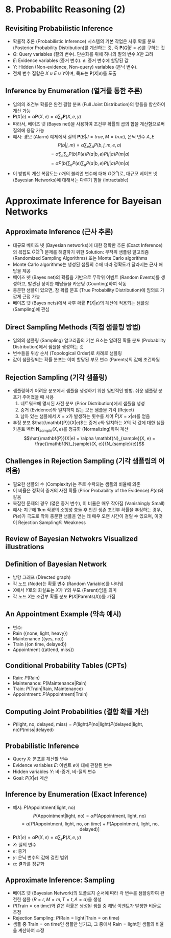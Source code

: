 # 8. Probabilitc Reasoning (2)

## Revisiting Probabilistic Inference
- 확률적 추론 (Probabilistic Inference) 시스템의 기본 작업은 사후 확률 분포 (Posterior Probability Distribution)를 계산하는 것, 즉 $\mathbf{P}(Q|E=e)$를 구하는 것
- $Q$: Query variables (질의 변수). 단순화를 위해 하나의 질의 변수 $X$만 고려
- $E$: Evidence variables (증거 변수). $e$: 증거 변수에 할당된 값
- $Y$: Hidden (Non-evidence, Non-query) variables (은닉 변수).
- 전체 변수 집합은 $X \cup E \cup Y$이며, 목표는 $\mathbf{P}(X|e)$를 도출

## Inference by Enumeration (열거를 통한 추론)
- 임의의 조건부 확률은 완전 결합 분포 (Full Joint Distribution)의 항들을 합산하여 계산 가능
- $\mathbf{P}(X|e) = \alpha\mathbf{P}(X, e) = \alpha \sum_{y} \mathbf{P}(X, e, y)$
- 따라서, 베이즈 넷 (Bayes net)을 사용하여 조건부 확률의 곱의 합을 계산함으로써 질의에 응답 가능
- 예시: 경보 (Alarm) 예제에서 질의 $\mathbf{P}(B|J=true, M=true)$, 은닉 변수 $A, E$
    $$P(b|j,m) = \alpha \sum_{e} \sum_{a} P(b, j, m, e, a)$$
    $$= \alpha \sum_{e} \sum_{a} P(b)P(e)P(a|b, e)P(j|a)P(m|a)$$
    $$= \alpha P(b) \sum_{e} P(e) \sum_{a} P(a|b, e)P(j|a)P(m|a)$$
- 이 방법의 계산 복잡도는 $n$개의 불리언 변수에 대해 $O(2^n)$로, 대규모 베이즈 넷 (Bayesian Networks)에 대해서는 다루기 힘듦 (intractable)

# Approximate Inference for Bayeisan Networks

## Approximate Inference (근사 추론)
- 대규모 베이즈 넷 (Bayesian networks)에 대한 정확한 추론 (Exact Inference)의 복잡도 $O(2^n)$ 문제를 해결하기 위한 Solution: 무작위 샘플링 알고리즘 (Randomized Sampling Algorithms) 또는 Monte Carlo algorithms
- Monte Carlo algorithms는 생성된 샘플의 수에 따라 정확도가 달라지는 근사 해답을 제공
- 베이즈 넷 (Bayes net)의 확률을 기반으로 무작위 이벤트 (Random Events)를 생성하고, 발견된 상이한 해답들을 카운팅 (Counting)하여 작동
- 충분한 샘플이 있으면, 참 확률 분포 (True Probability Distribution)에 임의로 가깝게 근접 가능
- 베이즈 넷 (Bayes nets)에서 사후 확률 $\mathbf{P}(X|e)$의 계산에 적용되는 샘플링 (Sampling)에 관심

## Direct Sampling Methods (직접 샘플링 방법)
- 임의의 샘플링 (Sampling) 알고리즘의 기본 요소는 알려진 확률 분포 (Probability Distribution)에서 샘플을 생성하는 것
- 변수들을 위상 순서 (Topological Order)로 차례로 샘플링
- 값이 샘플링되는 확률 분포는 이미 할당된 부모 변수 (Parents)의 값에 조건화됨

## Rejection Sampling (기각 샘플링)
- 샘플링하기 어려운 분포에서 샘플을 생성하기 위한 일반적인 방법. 쉬운 샘플링 분포가 주어졌을 때 사용
    1. 네트워크에 명시된 사전 분포 (Prior Distribution)에서 샘플을 생성
    2. 증거 (Evidence)와 일치하지 않는 모든 샘플을 기각 (Reject)
    3. 남아 있는 샘플에서 $X=x$가 발생하는 횟수를 세어 $\hat{P}(X=x|e)$를 얻음
- 추정 분포 $\hat{\mathbf{P}}(X|e)$는 증거 $e$와 일치하는 $X$의 각 값에 대한 샘플 카운트 벡터 $\mathbf{N}_{sample}(X, e)$를 정규화 (Normalizing)하여 계산
    $$\hat{\mathbf{P}}(X|e) = \alpha \mathbf{N}_{sample}(X, e) = \frac{\mathbf{N}_{sample}(X, e)}{N_{sample}(e)}$$

## Challenges in Rejection Sampling (기각 샘플링의 어려움)
- 필요한 샘플의 수 (Complexity)는 주로 수락되는 샘플의 비율에 의존
- 이 비율은 정확히 증거의 사전 확률 (Prior Probability of the Evidence) $P(e)$와 같음
- 복잡한 문제의 경우 (많은 증거 변수), 이 비율은 매우 작아짐 (Vanishingly Small)
- 예시: 지구에 1km 직경의 소행성 충돌 후 인간 생존 조건부 확률을 추정하는 경우, $P(e)$가 극도로 작아 충분한 샘플을 얻는 데 매우 오랜 시간이 걸릴 수 있으며, 이것이 Rejection Sampling의 Weakness

## Review of Bayesian Netwokrs Visualized illustrations

## Definition of Bayesian Network
- 방향 그래프 (Directed graph)
- 각 노드 (Node)는 확률 변수 (Random Variable)를 나타냄
- $X$에서 $Y$로의 화살표는 $X$가 $Y$의 부모 (Parent)임을 의미
- 각 노드 $X$는 조건부 확률 분포 $\mathbf{P}(X|\text{Parents}(X))$를 가짐

## An Appointment Example (약속 예시)
- 변수:
- Rain ({none, light, heavy})
- Maintenance ({yes, no})
- Train ({on time, delayed})
- Appointment ({attend, miss})

## Conditional Probability Tables (CPTs)
- Rain: $P(\text{Rain})$
- Maintenance: $P(\text{Maintenance}|\text{Rain})$
- Train: $P(\text{Train}|\text{Rain, Maintenance})$
- Appointment: $P(\text{Appointment}|\text{Train})$

## Computing Joint Probabilities (결합 확률 계산)
- $P(\text{light, no, delayed, miss}) = P(\text{light}) P(\text{no}|\text{light}) P(\text{delayed}|\text{light, no}) P(\text{miss}|\text{delayed})$

## Probabilistic Inference
- Query $X$: 분포를 계산할 변수
- Evidence variables $E$: 이벤트 $e$에 대해 관찰된 변수
- Hidden variables $Y$: 비-증거, 비-질의 변수
- Goal: $P(X|e)$ 계산

## Inference by Enumeration (Exact Inference)
- 예시: $P(\text{Appointment}|\text{light, no})$
    $$P(\text{Appointment}|\text{light, no}) = \alpha P(\text{Appointment, light, no})$$
    $$= \alpha [P(\text{Appointment, light, no, on time}) + P(\text{Appointment, light, no, delayed})]$$
- $\mathbf{P}(X|e) = \alpha \mathbf{P}(X, e) = \alpha \sum_{y} \mathbf{P}(X, e, y)$
- $X$: 질의 변수
- $e$: 증거
- $y$: 은닉 변수의 값에 걸친 범위
- $\alpha$: 결과를 정규화

## Approximate Inference: Sampling
- 베이즈 넷 (Bayesian Network)의 토폴로지 순서에 따라 각 변수를 샘플링하여 완전한 샘플 $\langle R=r, M=m, T=t, A=a \rangle$을 생성
- $P(\text{Train} = \text{on time})$와 같은 확률은 생성된 샘플 중 해당 이벤트가 발생한 비율로 추정
- Rejection Sampling: $P(\text{Rain}=\text{light}|\text{Train}=\text{on time})$
- 샘플 중 $\text{Train}=\text{on time}$인 샘플만 남기고, 그 중에서 $\text{Rain}=\text{light}$인 샘플의 비율을 계산하여 추정